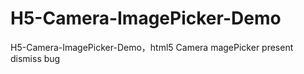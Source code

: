# H5-Camera-ImagePicker-Demo
H5-Camera-ImagePicker-Demo，html5 Camera magePicker present dismiss bug
